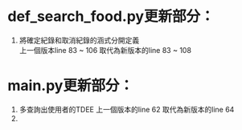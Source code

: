 # def_search_food.py更新部分： #  
1. 將確定紀錄和取消紀錄的涵式分開定義  
上一個版本line 83 ~ 106 取代為新版本的line 83 ~ 108  

# main.py更新部分： #  
1. 多查詢出使用者的TDEE
上一個版本的line 62 取代為新版本的line 64
2. 
